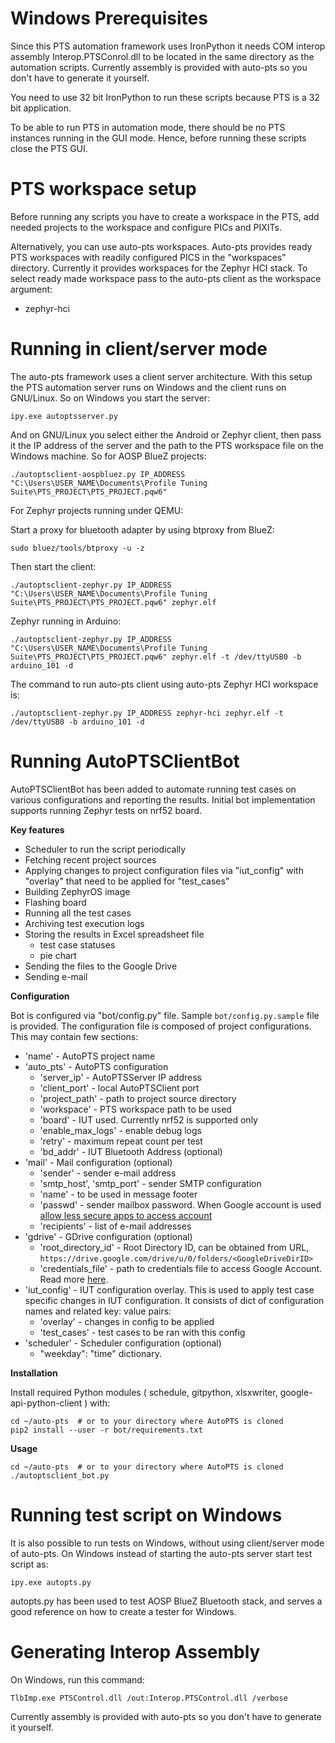 # Windows Prerequisites

Since this PTS automation framework uses IronPython it needs COM interop
assembly Interop.PTSConrol.dll to be located in the same directory as the
automation scripts. Currently assembly is provided with auto-pts so you don't
have to generate it yourself.

You need to use 32 bit IronPython to run these scripts because PTS is a 32 bit
application.

To be able to run PTS in automation mode, there should be no PTS instances
running in the GUI mode. Hence, before running these scripts close the PTS GUI.

# PTS workspace setup

Before running any scripts you have to create a workspace in the PTS,
add needed projects to the workspace and configure PICs and PIXITs.

Alternatively, you can use auto-pts workspaces. Auto-pts provides ready PTS
workspaces with readily configured PICS in the "workspaces"
directory. Currently it provides workspaces for the Zephyr HCI stack. To select
ready made workspace pass to the auto-pts client as the workspace argument:

  * zephyr-hci

# Running in client/server mode

The auto-pts framework uses a client server architecture. With this setup the
PTS automation server runs on Windows and the client runs on GNU/Linux. So on
Windows you start the server:

`ipy.exe autoptsserver.py`

And on GNU/Linux you select either the Android or Zephyr client, then pass it
the IP address of the server and the path to the PTS workspace file on the
Windows machine. So for AOSP BlueZ projects:

`./autoptsclient-aospbluez.py IP_ADDRESS "C:\Users\USER_NAME\Documents\Profile Tuning Suite\PTS_PROJECT\PTS_PROJECT.pqw6"`

For Zephyr projects running under QEMU:

Start a proxy for bluetooth adapter by using btproxy from BlueZ:

`sudo bluez/tools/btproxy -u -z`

Then start the client:

`./autoptsclient-zephyr.py IP_ADDRESS "C:\Users\USER_NAME\Documents\Profile Tuning Suite\PTS_PROJECT\PTS_PROJECT.pqw6" zephyr.elf`

Zephyr running in Arduino:

`./autoptsclient-zephyr.py IP_ADDRESS "C:\Users\USER_NAME\Documents\Profile Tuning Suite\PTS_PROJECT\PTS_PROJECT.pqw6" zephyr.elf -t /dev/ttyUSB0 -b arduino_101 -d`

The command to run auto-pts client using auto-pts Zephyr HCI workspace is:

`./autoptsclient-zephyr.py IP_ADDRESS zephyr-hci zephyr.elf -t /dev/ttyUSB0 -b arduino_101 -d`

# Running AutoPTSClientBot

AutoPTSClientBot has been added to automate running test cases on various
configurations and reporting the results.
Initial bot implementation supports running Zephyr tests on nrf52 board.

**Key features**

- Scheduler to run the script periodically
- Fetching recent project sources
- Applying changes to project configuration files via "iut_config"
with "overlay" that need to be applied for "test_cases"
- Building ZephyrOS image
- Flashing board
- Running all the test cases
- Archiving test execution logs
- Storing the results in Excel spreadsheet file
    - test case statuses
    - pie chart
- Sending the files to the Google Drive
- Sending e-mail

**Configuration**

Bot is configured via "bot/config.py" file. Sample `bot/config.py.sample` file
is provided. The configuration file is composed of project configurations.
This may contain few sections:
- 'name' - AutoPTS project name
- 'auto_pts' - AutoPTS configuration
    - 'server_ip' - AutoPTSServer IP address
    - 'client_port' - local AutoPTSClient port
    - 'project_path' - path to project source directory
    - 'workspace' - PTS workspace path to be used
    - 'board' - IUT used. Currently nrf52 is supported only
    - 'enable_max_logs' - enable debug logs
    - 'retry' - maximum repeat count per test
    - 'bd_addr' - IUT Bluetooth Address (optional)
- 'mail' - Mail configuration (optional)
    - 'sender' - sender e-mail address
    - 'smtp_host', 'smtp_port' - sender SMTP configuration
    - 'name' - to be used in message footer
    - 'passwd' - sender mailbox password. When Google account is used [allow
    less secure apps to access account](https://myaccount.google.com/lesssecureapps)
    - 'recipients' - list of e-mail addresses
- 'gdrive' - GDrive configuration (optional)
    - 'root_directory_id' - Root Directory ID, can be obtained from URL,
    `https://drive.google.com/drive/u/0/folders/<GoogleDriveDirID>`
    - 'credentials_file' - path to credentials file to access Google Account.
    Read more [here](https://developers.google.com/drive/v3/web/quickstart/python).
- 'iut_config' - IUT configuration overlay. This is used to apply test case
specific changes in IUT configuration. It consists of dict of configuration
names and related key: value pairs:
    - 'overlay' - changes in config to be applied
    - 'test_cases' - test cases to be ran with this config
- 'scheduler' - Scheduler configuration (optional)
    - "weekday": "time" dictionary.

**Installation**

Install required Python modules (
schedule,
gitpython,
xlsxwriter,
google-api-python-client
) with:

    cd ~/auto-pts  # or to your directory where AutoPTS is cloned
    pip2 install --user -r bot/requirements.txt


**Usage**

    cd ~/auto-pts  # or to your directory where AutoPTS is cloned
    ./autoptsclient_bot.py


# Running test script on Windows

It is also possible to run tests on Windows, without using client/server mode
of auto-pts. On Windows instead of starting the auto-pts server start test
script as:

`ipy.exe autopts.py`

autopts.py has been used to test AOSP BlueZ Bluetooth stack, and serves a good
reference on how to create a tester for Windows.

# Generating Interop Assembly

On Windows, run this command:

`TlbImp.exe PTSControl.dll /out:Interop.PTSControl.dll /verbose`

Currently assembly is provided with auto-pts so you don't have to generate it
yourself.